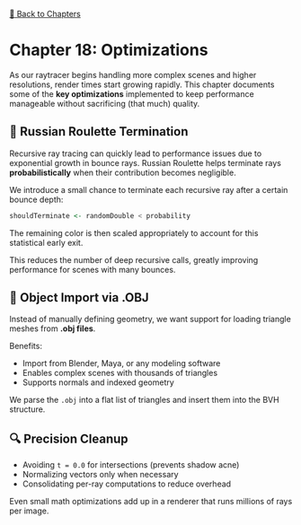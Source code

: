 [🔗 Back to Chapters](/README.md#-chapters)

# Chapter 18: Optimizations

As our raytracer begins handling more complex scenes and higher resolutions, render times start growing rapidly. This chapter documents some of the **key optimizations** implemented to keep performance manageable without sacrificing (that much) quality.

## 🔄 Russian Roulette Termination

Recursive ray tracing can quickly lead to performance issues due to exponential growth in bounce rays. Russian Roulette helps terminate rays **probabilistically** when their contribution becomes negligible.

We introduce a small chance to terminate each recursive ray after a certain bounce depth:

```haskell
shouldTerminate <- randomDouble < probability
```

The remaining color is then scaled appropriately to account for this statistical early exit.

This reduces the number of deep recursive calls, greatly improving performance for scenes with many bounces.

## 🔢 Object Import via .OBJ

Instead of manually defining geometry, we want support for loading triangle meshes from **.obj files**.

Benefits:

- Import from Blender, Maya, or any modeling software
- Enables complex scenes with thousands of triangles
- Supports normals and indexed geometry

We parse the `.obj` into a flat list of triangles and insert them into the BVH structure.

## 🔍 Precision Cleanup

- Avoiding `t = 0.0` for intersections (prevents shadow acne)
- Normalizing vectors only when necessary
- Consolidating per-ray computations to reduce overhead

Even small math optimizations add up in a renderer that runs millions of rays per image.
